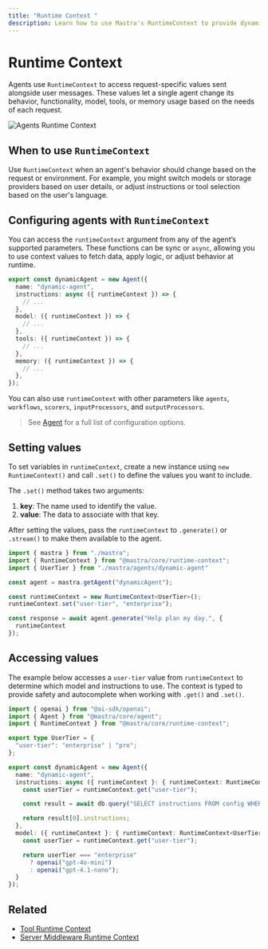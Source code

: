 ```yaml
---
title: "Runtime Context "
description: Learn how to use Mastra's RuntimeContext to provide dynamic, request-specific configuration to agents.
---
```


# Runtime Context

Agents use `RuntimeContext` to access request-specific values sent alongside user messages. These values let a single agent change its behavior, functionality, model, tools, or memory usage based on the needs of each request.

![Agents Runtime Context](/img/agents/agents-runtime-context.jpg)

## When to use `RuntimeContext`

Use `RuntimeContext` when an agent's behavior should change based on the request or environment. For example, you might switch models or storage providers based on user details, or adjust instructions or tool selection based on the user's language.

## Configuring agents with `RuntimeContext`

You can access the `runtimeContext` argument from any of the agent’s supported parameters. These functions can be sync or `async`, allowing you to use context values to fetch data, apply logic, or adjust behavior at runtime.

```typescript {3,6,9,12} filename="src/dynamic-agent.ts" showLineNumbers copy
export const dynamicAgent = new Agent({
  name: "dynamic-agent",
  instructions: async ({ runtimeContext }) => {
    // ...
  },
  model: ({ runtimeContext }) => {
    // ...
  },
  tools: ({ runtimeContext }) => {
    // ...
  },
  memory: ({ runtimeContext }) => {
    // ...
  },
});
```

You can also use `runtimeContext` with other parameters like `agents`, `workflows`, `scorers`, `inputProcessors`, and `outputProcessors`.

> See [Agent](../../reference/agents/agent.md) for a full list of configuration options.

## Setting values

To set variables in `runtimeContext`, create a new instance using `new RuntimeContext()` and call `.set()` to define the values you want to include.

The `.set()` method takes two arguments:

1. **key**: The name used to identify the value.
2. **value**: The data to associate with that key.

After setting the values, pass the `runtimeContext` to `.generate()` or `.stream()` to make them available to the agent.

```typescript {8,11} filename="src/test-dynamic-agent.ts" showLineNumbers copy
import { mastra } from "./mastra";
import { RuntimeContext } from "@mastra/core/runtime-context";
import { UserTier } from "./mastra/agents/dynamic-agent"

const agent = mastra.getAgent("dynamicAgent");

const runtimeContext = new RuntimeContext<UserTier>();
runtimeContext.set("user-tier", "enterprise");

const response = await agent.generate("Help plan my day.", {
  runtimeContext
});
```

## Accessing values

The example below accesses a `user-tier` value from `runtimeContext` to determine which model and instructions to use. The context is typed to provide safety and autocomplete when working with `.get()` and `.set()`.

```typescript {12,19} filename="src/mastra/agents/dynamic-agent.ts" showLineNumbers copy
import { openai } from "@ai-sdk/openai";
import { Agent } from "@mastra/core/agent";
import { RuntimeContext } from "@mastra/core/runtime-context";

export type UserTier = {
  "user-tier": "enterprise" | "pro";
};

export const dynamicAgent = new Agent({
  name: "dynamic-agent",
  instructions: async ({ runtimeContext }: { runtimeContext: RuntimeContext<UserTier> }) => {
    const userTier = runtimeContext.get("user-tier");

    const result = await db.query("SELECT instructions FROM config WHERE tier = ?", [userTier]);

    return result[0].instructions;
  },
  model: ({ runtimeContext }: { runtimeContext: RuntimeContext<UserTier> }) => {
    const userTier = runtimeContext.get("user-tier");

    return userTier === "enterprise"
      ? openai("gpt-4o-mini")
      : openai("gpt-4.1-nano");
  }
});
```

## Related

- [Tool Runtime Context](../tools-mcp/runtime-context.md)
- [Server Middleware Runtime Context](../server-db/middleware.md)
